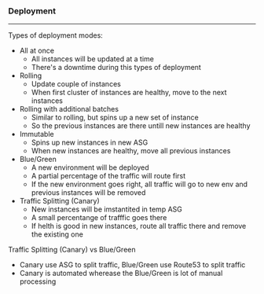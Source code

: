 ### Deployment

---

Types of deployment modes:

- All at once
  - All instances will be updated at a time
  - There's a downtime during this types of deployment
- Rolling
  - Update couple of instances
  - When first cluster of instances are healthy, move to the next instances
- Rolling with additional batches
  - Similar to rolling, but spins up a new set of instance
  - So the previous instances are there untill new instances are healthy
- Immutable
  - Spins up new instances in new ASG
  - When new instances are healthy, move all previous instances
- Blue/Green
  - A new environment will be deployed
  - A partial percentage of the traffic will route first
  - If the new environment goes right, all traffic will go to new env and previous instances will be removed
- Traffic Splitting (Canary)
  - New instances will be imstantited in temp ASG
  - A small percentange of trafffic goes there
  - If helth is good in new instances, route all traffic there and remove the existing one

Traffic Splitting (Canary) vs Blue/Green

- Canary use ASG to split traffic, Blue/Green use Route53 to split traffic
- Canary is automated wherease the Blue/Green is lot of manual processing
